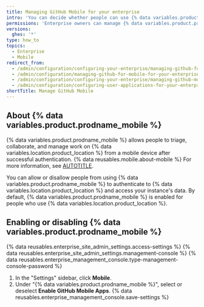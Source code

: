 ```yaml
---
title: Managing GitHub Mobile for your enterprise
intro: 'You can decide whether people can use {% data variables.product.prodname_mobile %} to connect to {% data variables.location.product_location %}.'
permissions: 'Enterprise owners can manage {% data variables.product.prodname_mobile %} for a {% data variables.product.product_name %} instance.'
versions:
  ghes: '*'
type: how_to
topics:
  - Enterprise
  - Mobile
redirect_from:
  - /admin/configuration/configuring-your-enterprise/managing-github-for-mobile-for-your-enterprise
  - /admin/configuration/managing-github-for-mobile-for-your-enterprise
  - /admin/configuration/configuring-your-enterprise/managing-github-mobile-for-your-enterprise
  - /admin/configuration/configuring-user-applications-for-your-enterprise/managing-github-mobile-for-your-enterprise
shortTitle: Manage GitHub Mobile
---
```


## About {% data variables.product.prodname_mobile %}

{% data variables.product.prodname_mobile %} allows people to triage, collaborate, and manage work on {% data variables.location.product_location %} from a mobile device after successful authentication. {% data reusables.mobile.about-mobile %} For more information, see [AUTOTITLE](/get-started/using-github/github-mobile).

You can allow or disallow people from using {% data variables.product.prodname_mobile %} to authenticate to {% data variables.location.product_location %} and access your instance's data. By default, {% data variables.product.prodname_mobile %} is enabled for people who use {% data variables.location.product_location %}.

## Enabling or disabling {% data variables.product.prodname_mobile %}

{% data reusables.enterprise_site_admin_settings.access-settings %}
{% data reusables.enterprise_site_admin_settings.management-console %}
{% data reusables.enterprise_management_console.type-management-console-password %}
1. In the "Settings" sidebar, click **Mobile**.
1. Under "{% data variables.product.prodname_mobile %}", select or deselect **Enable GitHub Mobile Apps**.
{% data reusables.enterprise_management_console.save-settings %}

